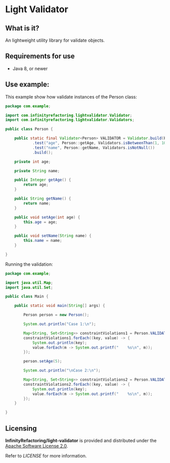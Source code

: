 # Light Validator

## What is it?

An lightweight utility library for validate objects.

## Requirements for use

* Java 8, or newer

## Use example:

This example show how validate instances of the Person class:

```java
package com.example;

import com.infinityrefactoring.lightvalidator.Validator;
import com.infinityrefactoring.lightvalidator.Validators;

public class Person {

	public static final Validator<Person> VALIDATOR = Validator.build(Person.class)
			.test("age", Person::getAge, Validators.isBetweenThan(1, 10))
			.test("name", Person::getName, Validators.isNotNull())
			.build();

	private int age;

	private String name;

	public Integer getAge() {
		return age;
	}

	public String getName() {
		return name;
	}

	public void setAge(int age) {
		this.age = age;
	}

	public void setName(String name) {
		this.name = name;
	}

}

```

Running the validation:

```java
package com.example;

import java.util.Map;
import java.util.Set;

public class Main {

	public static void main(String[] args) {

		Person person = new Person();

		System.out.println("Case 1:\n");

		Map<String, Set<String>> constraintViolations1 = Person.VALIDATOR.validate(person);
		constraintViolations1.forEach((key, value) -> {
			System.out.println(key);
			value.forEach(m -> System.out.printf("    %s\n", m));
		});

		person.setAge(5);

		System.out.println("\nCase 2:\n");

		Map<String, Set<String>> constraintViolations2 = Person.VALIDATOR.validate(person);
		constraintViolations2.forEach((key, value) -> {
			System.out.println(key);
			value.forEach(m -> System.out.printf("    %s\n", m));
		});
	}

}

```

## Licensing

**InfinityRefactoring/light-validator** is provided and distributed under the [Apache Software License 2.0](http://www.apache.org/licenses/LICENSE-2.0).

Refer to *LICENSE* for more information.
